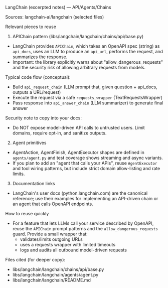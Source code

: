 LangChain (excerpted notes) — API/Agents/Chains

Sources: langchain-ai/langchain (selected files)

Relevant pieces to reuse

1) APIChain pattern (libs/langchain/langchain/chains/api/base.py)
- LangChain provides `APIChain`, which takes an OpenAPI spec (string) as `api_docs`, uses an LLM to produce an `api_url`, performs the request, and summarizes the response.
- Important: the library explicitly warns about "allow_dangerous_requests" and the security risk of allowing arbitrary requests from models.

Typical code flow (conceptual):

- Build `api_request_chain` (LLM prompt that, given question + api_docs, outputs a URL/request)
- Execute the request via a safe `requests_wrapper` (TextRequestsWrapper)
- Pass response into `api_answer_chain` (LLM summarizer) to generate final answer

Security note to copy into your docs:
- Do NOT expose model-driven API calls to untrusted users. Limit domains, require opt-in, and sanitize outputs.

2) Agent primitives
- AgentAction, AgentFinish, AgentExecutor shapes are defined in `agents/agent.py` and test coverage shows streaming and async variants.
- If you plan to add an "agent that calls your APIs", reuse `AgentExecutor` and tool wiring patterns, but include strict domain allow-listing and rate limits.

3) Documentation links
- LangChain's user docs (python.langchain.com) are the canonical reference; use their examples for implementing an API-driven chain or an agent that calls OpenAPI endpoints.

How to reuse quickly
- For a feature that lets LLMs call your service described by OpenAPI, reuse the `APIChain` prompt patterns and the `allow_dangerous_requests` guard. Provide a small wrapper that:
  - validates/limits outgoing URLs
  - uses a requests wrapper with limited timeouts
  - logs and audits all outbound model-driven requests

Files cited (for deeper copy):
- libs/langchain/langchain/chains/api/base.py
- libs/langchain/langchain/agents/agent.py
- libs/langchain/langchain/README.md
